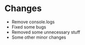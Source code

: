 # Changes
- Remove console.logs
- Fixed some bugs
- Removed some unnecessary stuff
- Some other minor changes